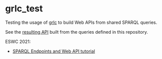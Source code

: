 # grlc_test
Testing the usage of [grlc](https://grlc.io) to build Web APIs from shared SPARQL queries.

See the [resulting API](http://grlc.io/api-git/CaptSolo/grlc_test/) built from the queries defined in this repository.

ESWC 2021:
* [SPARQL Endpoints and Web API tutorial](https://d2klab.github.io/swapi-eswc21/)
